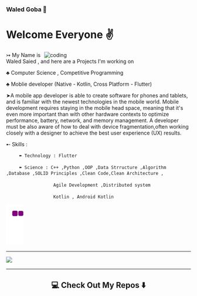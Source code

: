 ### Waled Goba 👋

# Welcome Everyone ✌️

<img align="right" alt="coding" width="400" src="https://user-images.githubusercontent.com/55389276/140866485-8fb1c876-9a8f-4d6a-98dc-08c4981eaf70.gif">

↣ My Name is Waled Saied , and here are a Projects I'm working on

♣️ Computer Science , Competitive Programming 

♣️ Moblie developer (Native - Kotlin, Cross Platform - Flutter) 


➤A mobile app developer is able to create software for phones and tablets, and is familiar with the newest technologies in the mobile world. Mobile development requires staying in the mobile head space, meaning that it's even more important than with other hardware contexts to optimize performance, battery, network, and memory management. A developer must be also aware of how to deal with device fragmentation,often working closely with a designer to achieve the best user experience (UX) results.

➸ Skills : 
         
         ➽ Technology : Flutter 
         
         ➽ Science : C++ ,Python ,OOP ,Data Strructure ,Algorithm ,Database ,SOLID Principles ,Clean Code,Clean Architecture ,
         
                      Agile Development ,Distributed system
                      
                      Kotlin , Android Kotlin





![snake gif](https://github.com/itsherifAhmed/itsherifAhmed/blob/output/github-contribution-grid-snake.gif)

<hr>
<img src="https://images.squarespace-cdn.com/content/v1/5769fc401b631bab1addb2ab/1541580611624-TE64QGKRJG8SWAIUS7NS/coding-freak.gif"></img>
<hr>
<h2  align="center">💻 Check Out My Repos ⬇️ </h2>






































































































